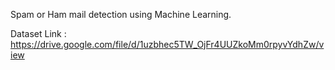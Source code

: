 Spam or Ham mail detection using Machine Learning.

Dataset Link : https://drive.google.com/file/d/1uzbhec5TW_OjFr4UUZkoMm0rpyvYdhZw/view
